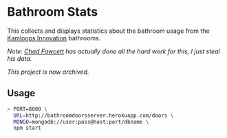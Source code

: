 Bathroom Stats
==============

This collects and displays statistics about the bathroom usage from the [Kamloops Innovation](http://kamloopsinnovation.ca) bathrooms.

_Note: [Chad Fawcett](https://twitter.com/chadfawcett_10) has actually done all the hard work for this, I just steal his data._

_This project is now archived._

Usage
-----

```bash
> PORT=8000 \
  URL=http://bathroomdoorsserver.herokuapp.com/doors \
  MONGO=mongodb://user:pass@host:port/dbname \
  npm start
```
